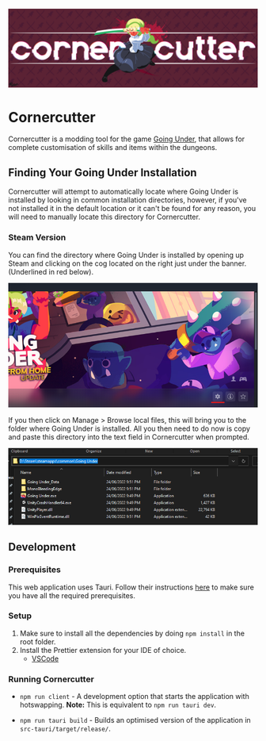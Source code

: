 ![Corner Cutter Banner](./screenshots/logo/CornercutterBanner.png)

# Cornercutter

Cornercutter is a modding tool for the game [Going Under](https://aggrocrab.com/Going-Under), that allows for complete customisation of skills and items within the dungeons.  


## Finding Your Going Under Installation

Cornercutter will attempt to automatically locate where Going Under is installed by looking in common installation directories, however, if you've not installed it in the default location or it can't be found for any reason, you will need to manually locate this directory for Cornercutter.

### Steam Version

You can find the directory where Going Under is installed by opening up Steam and clicking on the cog located on the right just under the banner. (Underlined in red below).

![Underlined cog on the Going Under page on Steam](./screenshots/tutorials/SteamCog.png)

If you then click on Manage > Browse local files, this will bring you to the folder where Going Under is installed. All you then need to do now is copy and paste this directory into the text field in Cornercutter when prompted.

![Selected directory for Going Under](./screenshots/tutorials/GoingUnderDirectory.png)

## Development

### Prerequisites 

This web application uses Tauri. Follow their instructions [here](https://tauri.app/v1/guides/getting-started/prerequisites) to make sure you have all the required prerequisites.

### Setup

1. Make sure to install all the dependencies by doing `npm install` in the root folder.
2. Install the Prettier extension for your IDE of choice.
   - [VSCode](https://marketplace.visualstudio.com/items?itemName=esbenp.prettier-vscode)

### Running Cornercutter

- `npm run client` - A development option that starts the application with hotswapping. **Note:** This is equivalent to `npm run tauri dev`.
  
- `npm run tauri build` - Builds an optimised version of the application in `src-tauri/target/release/`.

